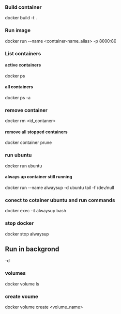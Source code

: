 ### Build container
docker build -t <container-name> .

### Run image 
docker run --name <container-name_alias>  -p 8000:80 <container-name> 

### List containers
#### active containers 
docker ps
#### all containers
docker ps -a

### remove container
docker rm <id_contaner>
#### remove all stopped containers
docker container  prune

### run ubuntu
docker run ubuntu
#### always up container still running
docker run --name alwaysup -d ubuntu tail -f /dev/null
### conect to cotainer ubuntu and run commands
docker exec -it alwaysup bash
### stop docker
docker stop alwaysup
## Run in backgrond
-d

### volumes
docker volume ls
### create voume
docker volume create <volume_name>